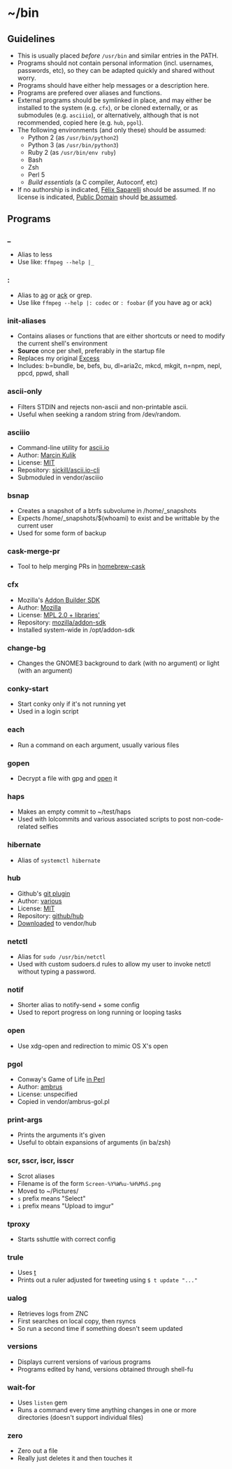 ~/bin
=====

## Guidelines

- This is usually placed *before* `/usr/bin` and similar entries
  in the PATH. 
- Programs should not contain personal information (incl. usernames,
  passwords, etc), so they can be adapted quickly and shared without
  worry.
- Programs should have either help messages or a description here.
- Programs are prefered over aliases and functions.
- External programs should be symlinked in place, and may either
  be installed to the system (e.g. `cfx`), or be cloned externally,
  or as submodules (e.g. `asciiio`), or alternatively, although that is
  not recommended, copied here (e.g. `hub`, `pgol`).
- The following environments (and only these) should be assumed:
  + Python 2 (as `/usr/bin/python2`)
  + Python 3 (as `/usr/bin/python3`)
  + Ruby 2 (as `/usr/bin/env ruby`)
  + Bash
  + Zsh
  + Perl 5
  + *Build essentials* (a C compiler, Autoconf, etc)
- If no authorship is indicated, [Félix Saparelli](https://passcod.name)
  should be assumed. If no license is indicated,
  [Public Domain](https://creativecommons.org/publicdomain/zero/1.0/)
  should [be assumed](https://passcod.name/license.html).

## Programs

### _

- Alias to less
- Use like: `ffmpeg --help |_`

### :

- Alias to [ag](https://github.com/ggreer/the_silver_searcher)
  or [ack](https://github.com/petdance/ack) or grep.
- Use like `ffmpeg --help |: codec` or `: foobar` (if you have ag or ack)

### init-aliases

- Contains aliases or functions that are either shortcuts
  or need to modify the current shell's environment
- **Source** once per shell, preferably in the startup file
- Replaces my original [Excess](https://gist.github.com/passcod/1234493)
- Includes: b=bundle, be, befs, bu, dl=aria2c, mkcd, mkgit,
  n=npm, nepl, ppcd, ppwd, shall

### ascii-only

- Filters STDIN and rejects non-ascii and non-printable ascii.
- Useful when seeking a random string from /dev/random.

### asciiio

- Command-line utility for [ascii.io](http://ascii.io)
- Author: [Marcin Kulik](https://github.com/sickill)
- License: [MIT](https://github.com/sickill/ascii.io-cli/raw/master/LICENSE.txt)
- Repository: [sickill/ascii.io-cli](https://github.com/sickill/ascii.io-cli)
- Submoduled in vendor/asciiio

### bsnap

- Creates a snapshot of a btrfs subvolume in /home/_snapshots
- Expects /home/_snapshots/$(whoami) to exist and be writtable
  by the current user
- Used for some form of backup

### cask-merge-pr

- Tool to help merging PRs in [homebrew-cask](https://github.com/phinze/homebrew-cask)

### cfx

- Mozilla's [Addon Builder SDK](https://addons.mozilla.org/en-US/developers/docs/sdk/latest/)
- Author: [Mozilla](https://mozilla.org)
- License: [MPL 2.0 + libraries'](https://github.com/mozilla/addon-sdk/raw/master/LICENSE)
- Repository: [mozilla/addon-sdk](https://github.com/mozilla/addon-sdk)
- Installed system-wide in /opt/addon-sdk

### change-bg

- Changes the GNOME3 background to dark (with no argument) or light (with an argument)

### conky-start

- Start conky only if it's not running yet
- Used in a login script

### each

- Run a command on each argument, usually various files

### gopen

- Decrypt a file with gpg and [open](#open) it

### haps

- Makes an empty commit to ~/test/haps
- Used with lolcommits and various associated scripts to
  post non-code-related selfies

### hibernate

- Alias of `systemctl hibernate`

### hub

- Github's [git plugin](http://hub.github.com/)
- Author: [various](https://github.com/github/hub/graphs/contributors)
- License: [MIT](https://github.com/github/hub/raw/master/LICENSE)
- Repository: [github/hub](https://github.com/github/hub)
- [Downloaded](http://hub.github.com/standalone) to vendor/hub

### netctl

- Alias for `sudo /usr/bin/netctl`
- Used with custom sudoers.d rules to allow my user to invoke
  netctl without typing a password.

### notif

- Shorter alias to notify-send + some config
- Used to report progress on long running or looping tasks

### open

- Use xdg-open and redirection to mimic OS X's open

### pgol

- Conway's Game of Life [in Perl](http://www.perlmonks.org/?node_id=1008395)
- Author: [ambrus](http://www.perlmonks.org/?node_id=295576)
- License: unspecified
- Copied in vendor/ambrus-gol.pl

### print-args

- Prints the arguments it's given
- Useful to obtain expansions of arguments (in ba/zsh)

### scr, sscr, iscr, isscr

- Scrot aliases
- Filename is of the form `Screen-%Y%W%u-%H%M%S.png`
- Moved to ~/Pictures/
- `s` prefix means "Select"
- `i` prefix means "Upload to imgur"

### tproxy

- Starts sshuttle with correct config

### trule

- Uses [t](http://sferik.github.io/t/)
- Prints out a ruler adjusted for tweeting using `$ t update "..."`

### ualog

- Retrieves logs from ZNC
- First searches on local copy, then rsyncs
- So run a second time if something doesn't seem updated

### versions

- Displays current versions of various programs
- Programs edited by hand, versions obtained through shell-fu

### wait-for

- Uses `listen` gem
- Runs a command every time anything changes in one or more
  directories (doesn't support individual files)

### zero

- Zero out a file
- Really just deletes it and then touches it
